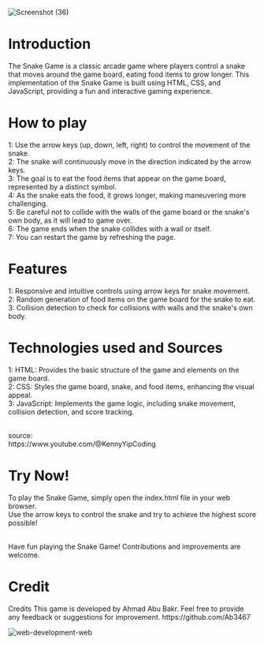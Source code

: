![Screenshot (36)](https://github.com/Ab3467/Game-3/assets/138695838/696493e6-bbd7-49fc-98b1-0016b57d65cf)



# Introduction
<p>The Snake Game is a classic arcade game where players control a snake that moves around the game board, eating food items to grow longer. This implementation of the Snake Game is built using HTML, CSS, and JavaScript, providing a fun and interactive gaming experience.</p>

# How to play
<p>1: Use the arrow keys (up, down, left, right) to control the movement of the snake.<br>
2: The snake will continuously move in the direction indicated by the arrow keys.<br>
3: The goal is to eat the food items that appear on the game board, represented by a distinct symbol.<br>
4: As the snake eats the food, it grows longer, making maneuvering more challenging.<br>
5: Be careful not to collide with the walls of the game board or the snake's own body, as it will lead to game over.<br>
6: The game ends when the snake collides with a wall or itself.<br>
7: You can restart the game by refreshing the page.</p>

# Features
<p>1: Responsive and intuitive controls using arrow keys for snake movement.<br>
2: Random generation of food items on the game board for the snake to eat.<br>
3: Collision detection to check for collisions with walls and the snake's own body.<br>

# Technologies used and Sources
<p>1: HTML: Provides the basic structure of the game and elements on the game board.<br>
2: CSS: Styles the game board, snake, and food items, enhancing the visual appeal.<br>
3: JavaScript: Implements the game logic, including snake movement, collision detection, and score tracking.</p>
<br>
source:<br>
https://www.youtube.com/@KennyYipCoding

# Try Now!
<p>To play the Snake Game, simply open the index.html file in your web browser. <br>Use the arrow keys to control the snake and try to achieve the highest score possible!

<br>Have fun playing the Snake Game! Contributions and improvements are welcome.</p>

# Credit
<p>Credits This game is developed by Ahmad Abu Bakr. Feel free to provide any feedback or suggestions for improvement.
https://github.com/Ab3467</p>


![web-development-web](https://github.com/Ab3467/Game-3/assets/138695838/a1f5a714-d166-42f3-a2ec-2f592b059895)



